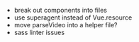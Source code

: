 * break out components into files
* use superagent instead of Vue.resource
* move parseVideo into a helper file?
* sass linter issues
